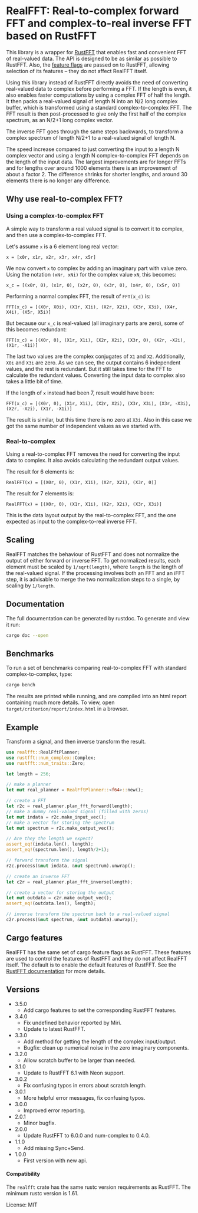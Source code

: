 # RealFFT: Real-to-complex forward FFT and complex-to-real inverse FFT based on RustFFT

This library is a wrapper for [RustFFT](https://crates.io/crates/rustfft)
that enables fast and convenient FFT of real-valued data.
The API is designed to be as similar as possible to RustFFT.
Also, the [feature flags](#cargo-features) are passed on to RustFFT, allowing
selection of its features – they do not affect RealFFT itself.

Using this library instead of RustFFT directly avoids the need of converting
real-valued data to complex before performing a FFT.
If the length is even, it also enables faster computations by using a complex FFT of half the length.
It then packs a real-valued signal of length N into an N/2 long complex buffer,
which is transformed using a standard complex-to-complex FFT.
The FFT result is then post-processed to give only the first half of the complex spectrum,
as an N/2+1 long complex vector.

The inverse FFT goes through the same steps backwards,
to transform a complex spectrum of length N/2+1 to a real-valued signal of length N.

The speed increase compared to just converting the input to a length N complex vector
and using a length N complex-to-complex FFT depends on the length of the input data.
The largest improvements are for longer FFTs and for lengths over around 1000 elements
there is an improvement of about a factor 2.
The difference shrinks for shorter lengths,
and around 30 elements there is no longer any difference.

## Why use real-to-complex FFT?
### Using a complex-to-complex FFT
A simple way to transform a real valued signal is to convert it to complex,
and then use a complex-to-complex FFT.

Let's assume `x` is a 6 element long real vector:
```text
x = [x0r, x1r, x2r, x3r, x4r, x5r]
```

We now convert `x` to complex by adding an imaginary part with value zero.
Using the notation `(xNr, xNi)` for the complex value `xN`, this becomes:
```text
x_c = [(x0r, 0), (x1r, 0), (x2r, 0), (x3r, 0), (x4r, 0), (x5r, 0)]
```

Performing a normal complex FFT, the result of `FFT(x_c)` is:
```text
FFT(x_c) = [(X0r, X0i), (X1r, X1i), (X2r, X2i), (X3r, X3i), (X4r, X4i), (X5r, X5i)]
```

But because our `x_c` is real-valued (all imaginary parts are zero), some of this becomes redundant:
```text
FFT(x_c) = [(X0r, 0), (X1r, X1i), (X2r, X2i), (X3r, 0), (X2r, -X2i), (X1r, -X1i)]
```

The last two values are the complex conjugates of `X1` and `X2`. Additionally, `X0i` and `X3i` are zero.
As we can see, the output contains 6 independent values, and the rest is redundant.
But it still takes time for the FFT to calculate the redundant values.
Converting the input data to complex also takes a little bit of time.

If the length of `x` instead had been 7, result would have been:
```text
FFT(x_c) = [(X0r, 0), (X1r, X1i), (X2r, X2i), (X3r, X3i), (X3r, -X3i), (X2r, -X2i), (X1r, -X1i)]
```

The result is similar, but this time there is no zero at `X3i`.
Also in this case we got the same number of independent values as we started with.

### Real-to-complex
Using a real-to-complex FFT removes the need for converting the input data to complex.
It also avoids calculating the redundant output values.

The result for 6 elements is:
```text
RealFFT(x) = [(X0r, 0), (X1r, X1i), (X2r, X2i), (X3r, 0)]
```

The result for 7 elements is:
```text
RealFFT(x) = [(X0r, 0), (X1r, X1i), (X2r, X2i), (X3r, X3i)]
```

This is the data layout output by the real-to-complex FFT,
and the one expected as input to the complex-to-real inverse FFT.

## Scaling
RealFFT matches the behaviour of RustFFT and does not normalize the output of either forward or inverse FFT.
To get normalized results, each element must be scaled by `1/sqrt(length)`,
where `length` is the length of the real-valued signal.
If the processing involves both an FFT and an iFFT step,
it is advisable to merge the two normalization steps to a single, by scaling by `1/length`.

## Documentation

The full documentation can be generated by rustdoc. To generate and view it run:
```sh
cargo doc --open
```

## Benchmarks

To run a set of benchmarks comparing real-to-complex FFT with standard complex-to-complex, type:
```sh
cargo bench
```
The results are printed while running, and are compiled into an html report containing much more details.
To view, open `target/criterion/report/index.html` in a browser.

## Example
Transform a signal, and then inverse transform the result.
```rust
use realfft::RealFftPlanner;
use rustfft::num_complex::Complex;
use rustfft::num_traits::Zero;

let length = 256;

// make a planner
let mut real_planner = RealFftPlanner::<f64>::new();

// create a FFT
let r2c = real_planner.plan_fft_forward(length);
// make a dummy real-valued signal (filled with zeros)
let mut indata = r2c.make_input_vec();
// make a vector for storing the spectrum
let mut spectrum = r2c.make_output_vec();

// Are they the length we expect?
assert_eq!(indata.len(), length);
assert_eq!(spectrum.len(), length/2+1);

// forward transform the signal
r2c.process(&mut indata, &mut spectrum).unwrap();

// create an inverse FFT
let c2r = real_planner.plan_fft_inverse(length);

// create a vector for storing the output
let mut outdata = c2r.make_output_vec();
assert_eq!(outdata.len(), length);

// inverse transform the spectrum back to a real-valued signal
c2r.process(&mut spectrum, &mut outdata).unwrap();
```

## Cargo features
RealFFT has the same set of cargo feature flags as RustFFT.
These features  are used to control the features of RustFFT
and they do not affect RealFFT itself.
The default is to enable the default features of RustFFT.
See the [RustFFT documentation](https://docs.rs/rustfft/latest/rustfft/#feature-flags)
for more details.

## Versions
- 3.5.0
  - Add cargo features to set the corresponding RustFFT features.
- 3.4.0
  - Fix undefined behavior reported by Miri.
  - Update to latest RustFFT.
- 3.3.0
  - Add method for getting the length of the complex input/output.
  - Bugfix: clean up numerical noise in the zero imaginary components.
- 3.2.0
  - Allow scratch buffer to be larger than needed.
- 3.1.0
  - Update to RustFFT 6.1 with Neon support.
- 3.0.2
  - Fix confusing typos in errors about scratch length.
- 3.0.1
  - More helpful error messages, fix confusing typos.
- 3.0.0
   - Improved error reporting.
- 2.0.1
   - Minor bugfix.
- 2.0.0
   - Update RustFFT to 6.0.0 and num-complex to 0.4.0.
- 1.1.0
   - Add missing Sync+Send.
- 1.0.0
   - First version with new api.

#### Compatibility

The `realfft` crate has the same rustc version requirements as RustFFT.
The minimum rustc version is 1.61.

License: MIT
